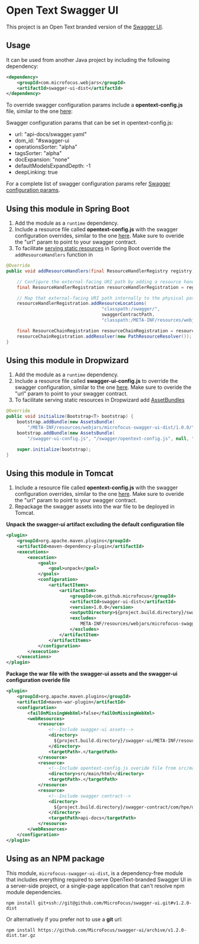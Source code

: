 # Open Text Swagger UI

This project is an Open Text branded version of the [Swagger UI](https://github.com/swagger-api/swagger-ui).

## Usage

It can be used from another Java project by including the following dependency:

```xml
<dependency>
    <groupId>com.microfocus.webjars</groupId>
    <artifactId>swagger-ui-dist</artifactId>
</dependency>
```

To override swagger configuration params include a **opentext-config.js** file, similar to the one [here](./src/main/resources/opentext-config.js):

Swagger configuration params that can be set in opentext-config.js:
 - url: "api-docs/swagger.yaml"
 - dom_id: "#swagger-ui
 - operationsSorter: "alpha"
 - tagsSorter: "alpha"
 - docExpansion: "none"
 - defaultModelsExpandDepth: -1
 - deepLinking: true

For a complete list of swagger configuration params refer [Swagger configuration params](https://github.com/swagger-api/swagger-ui/blob/master/docs/usage/configuration.md#core).

## Using this module in Spring Boot

1. Add the module as a `runtime` dependency.
2. Include a resource file called **opentext-config.js** with the swagger configuration overrides, similar to the one [here](./src/main/resources/opentext-config.js).
Make sure to overide the "url" param to point to your swagger contract.
3. To facilitate [serving static resources](https://docs.spring.io/spring-framework/docs/current/javadoc-api/org/springframework/web/servlet/config/annotation/ResourceHandlerRegistry.html) in Spring Boot override the `addResourceHandlers` function in 

```java
@Override
public void addResourceHandlers(final ResourceHandlerRegistry registry) {

    // Configure the external-facing URI path by adding a resource handler
    final ResourceHandlerRegistration resourceHandlerRegistration = registry.addResourceHandler("/swagger/**");

    // Map that external-facing URI path internally to the physical path where the resources are actually located
    resourceHandlerRegistration.addResourceLocations(
                                    "classpath:/swagger/",
                                    swaggerContractPath,
                                    "classpath:/META-INF/resources/webjars/microfocus-swagger-ui-dist/1.2.0/");

    final ResourceChainRegistration resourceChainRegistration = resourceRegistration.resourceChain(true);
    resourceChainRegistration.addResolver(new PathResourceResolver());
}
```

## Using this module in Dropwizard

1. Add the module as a `runtime` dependency.
2. Include a resource file called **swagger-ui-config.js** to override the swagger configuration, similar to the one [here](./src/main/resources/opentext-config.js).
Make sure to overide the "url" param to point to your swagger contract.
3. To facilitate serving static resources in Dropwizard add [AssetBundles](https://www.dropwizard.io/en/latest/manual/core.html#bundles)

```java
@Override
public void initialize(Bootstrap<T> bootstrap) {
    bootstrap.addBundle(new AssetsBundle(
        "/META-INF/resources/webjars/microfocus-swagger-ui-dist/1.0.0/", "/swagger/", "index.html", "swagger-ui"));
    bootstrap.addBundle(new AssetsBundle(
        "/swagger-ui-config.js", "/swagger/opentext-config.js", null, "swagger-ui-config"));

    super.initialize(bootstrap);
}
```

## Using this module in Tomcat
1. Include a resource file called **opentext-config.js** with the swagger configuration overrides, similar to the one [here](./src/main/resources/opentext-config.js).
Make sure to overide the "url" param to point to your swagger contract.
2. Repackage the swagger assets into the war file to be deployed in Tomcat.

**Unpack the swagger-ui artifact excluding the default configuration file**
```xml
<plugin>
    <groupId>org.apache.maven.plugins</groupId>
    <artifactId>maven-dependency-plugin</artifactId>
    <executions>
        <execution>
            <goals>
                <goal>unpack</goal>
            </goals>
            <configuration>
                <artifactItems>
                    <artifactItem>
                        <groupId>com.github.microfocus</groupId>
                        <artifactId>swagger-ui-dist</artifactId>
                        <version>1.0.0</version>
                        <outputDirectory>${project.build.directory}/swagger-ui</outputDirectory>
                        <excludes>
                            META-INF/resources/webjars/microfocus-swagger-ui-dist/1.2.0/opentext-config.js
                        </excludes>
                    </artifactItem>
                </artifactItems>
            </configuration>
        </execution>
    </executions>
</plugin>
```

**Package the war file with the swagger-ui assets and the swagger-ui configuration overide file**
```xml
<plugin>
    <groupId>org.apache.maven.plugins</groupId>
    <artifactId>maven-war-plugin</artifactId>
    <configuration>
        <failOnMissingWebXml>false</failOnMissingWebXml>
        <webResources>
            <resource>
                <!--Include swagger-ui assets-->
                <directory>
                  ${project.build.directory}/swagger-ui/META-INF/resources/webjars/microfocus-swagger-ui-dist/1.2.0
                </directory>
                <targetPath>.</targetPath>
            </resource>
            <resource>
                <!--Include opentext-config.js overide file from src/main/html-->
                <directory>src/main/html</directory>
                <targetPath>.</targetPath>
            </resource>
            <resource>
                <!--Include swagger contract-->
                <directory>
                  ${project.build.directory}/swagger-contract/com/hpe/darwin/tag/service/contract
                </directory>
                <targetPath>api-docs</targetPath>
            </resource>
        </webResources>
    </configuration>
</plugin>
```

## Using as an NPM package
This module, `microfocus-swagger-ui-dist`, is a dependency-free module that includes everything required to serve OpenText-branded Swagger UI in a server-side project, or a single-page application that can't resolve npm module dependencies.

    npm install git+ssh://git@github.com/MicroFocus/swagger-ui.git#v1.2.0-dist

Or alternatively if you prefer not to use a **git** url:

    npm install https://github.com/MicroFocus/swagger-ui/archive/v1.2.0-dist.tar.gz
